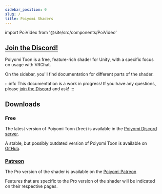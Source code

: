 ```yaml
---
sidebar_position: 0
slug: /
title: Poiyomi Shaders
---
```

import PoiVideo from '@site/src/components/PoiVideo'

## [Join the Discord!](https://discord.gg/poiyomi)

Poiyomi Toon is a free, feature-rich shader for Unity, with a specific focus on usage with VRChat.

On the sidebar, you'll find documentation for different parts of the shader.

:::info
This documentation is a work in progress! If you have any questions, please [join the Discord](https://discord.gg/poiyomi) and ask!
:::

## Downloads

### Free

The latest version of Poiyomi Toon (free) is available in the [Poiyomi Discord server](https://discord.gg/poiyomi).

A stable, but possibly outdated version of Poiyomi Toon is available on [GitHub](https://github.com/poiyomi/PoiyomiToonShader).

### [Patreon](https://www.patreon.com/poiyomi)

The Pro version of the shader is available on the [Poiyomi Patreon](https://www.patreon.com/poiyomi).

Features that are specific to the Pro version of the shader will be indicated on their respective pages.
